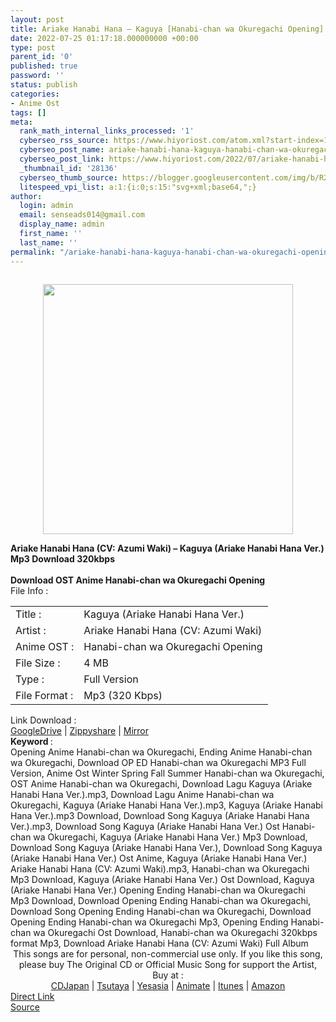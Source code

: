 ```yaml
---
layout: post
title: Ariake Hanabi Hana – Kaguya [Hanabi-chan wa Okuregachi Opening]
date: 2022-07-25 01:17:18.000000000 +00:00
type: post
parent_id: '0'
published: true
password: ''
status: publish
categories:
- Anime Ost
tags: []
meta:
  rank_math_internal_links_processed: '1'
  cyberseo_rss_source: https://www.hiyoriost.com/atom.xml?start-index=1
  cyberseo_post_name: ariake-hanabi-hana-kaguya-hanabi-chan-wa-okuregachi-opening
  cyberseo_post_link: https://www.hiyoriost.com/2022/07/ariake-hanabi-hana-kaguya-hanabi-chan.html
  _thumbnail_id: '28136'
  cyberseo_thumb_source: https://blogger.googleusercontent.com/img/b/R29vZ2xl/AVvXsEjWdZT5eVIqM0_aP-rYxrT4uaNwylOBjE-5vLe4IBwle--j377qBxQUQ1N8K9c4kOM7lEShyW-ttYrnQpthkJMc85OWJh4CXARsv3VDv5k1QQh-BD_7HDRqmGXpwe8rcGVe8QQBmMDVXBrmcFlPOP5fETZWk7oveXW6ns1MCtElsfAJciMJH4IlrUms/s400/cover%20%2850%29.jpg
  litespeed_vpi_list: a:1:{i:0;s:15:"svg+xml;base64,";}
author:
  login: admin
  email: senseads014@gmail.com
  display_name: admin
  first_name: ''
  last_name: ''
permalink: "/ariake-hanabi-hana-kaguya-hanabi-chan-wa-okuregachi-opening/"
---
```

<div class="separator" style="clear: both"><a href="https://blogger.googleusercontent.com/img/b/R29vZ2xl/AVvXsEjWdZT5eVIqM0_aP-rYxrT4uaNwylOBjE-5vLe4IBwle--j377qBxQUQ1N8K9c4kOM7lEShyW-ttYrnQpthkJMc85OWJh4CXARsv3VDv5k1QQh-BD_7HDRqmGXpwe8rcGVe8QQBmMDVXBrmcFlPOP5fETZWk7oveXW6ns1MCtElsfAJciMJH4IlrUms/s624/cover%20%2850%29.jpg" style="display: block;padding: 1em 0;text-align: center"><img alt border="0" data-original-height="623" data-original-width="624" src="{{ site.baseurl }}/assets/2022/07/cover%20%2850%29.jpg" width="400" /></a></div>
<div class="judulpost">
<b>Ariake Hanabi Hana (CV: Azumi Waki) – Kaguya (Ariake Hanabi Hana Ver.) Mp3 Download 320kbps<br />
<br />
Download OST Anime Hanabi-chan wa Okuregachi Opening</b>
</div>
<div class="linkdownload">File Info : </div>
<div class="info2" id="Info">
<table>
<tbody>
<tr>
<td class="tablex">Title :</td>
<td>Kaguya (Ariake Hanabi Hana Ver.)</td>
</tr>
<tr>
<td class="tablex">Artist :</td>
<td>Ariake Hanabi Hana (CV: Azumi Waki)</td>
</tr>
<tr>
<td class="tablex">Anime OST :</td>
<td>Hanabi-chan wa Okuregachi Opening</td>
</tr>
<tr>
<td class="tablex">File Size :</td>
<td>4 MB</td>
</tr>
<tr>
<td class="tablex">Type :</td>
<td>Full Version</td>
</tr>
<tr>
<td class="tablex">File Format :</td>
<td>Mp3 (320 Kbps)</td>
</tr>
</tbody>
</table>
</div>
<div class="linkdownload">Link Download : </div>
<div class="listdl"><a href="https://drive.google.com/file/d/1gCcX_LWZnD11mELlqM-W-XiflciNwRj2/view?usp=drivesdk" rel="nofollow noopener" target="_blank">GoogleDrive</a> | <a href="https://www42.zippyshare.com/v/wcn2GmTM/file.html" rel="nofollow noopener" target="_blank">Zippyshare</a> | <a href="https://mir.cr/HM62QFZ6" rel="nofollow noopener" target="_blank">Mirror</a></div>
<div class="keywordz"><b>Keyword </b> :
<div class="tagser">Opening Anime Hanabi-chan wa Okuregachi, Ending Anime Hanabi-chan wa Okuregachi, Download OP ED Hanabi-chan wa Okuregachi MP3 Full Version, Anime Ost Winter Spring Fall Summer Hanabi-chan wa Okuregachi, OST Anime Hanabi-chan wa Okuregachi, Download Lagu Kaguya (Ariake Hanabi Hana Ver.).mp3, Download Lagu Anime Hanabi-chan wa Okuregachi, Kaguya (Ariake Hanabi Hana Ver.).mp3, Kaguya (Ariake Hanabi Hana Ver.).mp3 Download, Download Song Kaguya (Ariake Hanabi Hana Ver.).mp3, Download Song Kaguya (Ariake Hanabi Hana Ver.) Ost Hanabi-chan wa Okuregachi, Kaguya (Ariake Hanabi Hana Ver.) Mp3 Download, Download Song Kaguya (Ariake Hanabi Hana Ver.), Download Song Kaguya (Ariake Hanabi Hana Ver.) Ost Anime, Kaguya (Ariake Hanabi Hana Ver.) Ariake Hanabi Hana (CV: Azumi Waki).mp3, Hanabi-chan wa Okuregachi Mp3 Download, Kaguya (Ariake Hanabi Hana Ver.) Ost Download, Kaguya (Ariake Hanabi Hana Ver.) Opening Ending Hanabi-chan wa Okuregachi Mp3 Download, Download Opening Ending Hanabi-chan wa Okuregachi, Download Song Opening Ending Hanabi-chan wa Okuregachi, Download Opening Ending Hanabi-chan wa Okuregachi Mp3, Opening Ending Hanabi-chan wa Okuregachi Ost Download, Hanabi-chan wa Okuregachi 320kbps format Mp3, Download Ariake Hanabi Hana (CV: Azumi Waki) Full Album</div>
</div>
<div class="buycd" align="center">This songs are for personal, non-commercial use only. If you like this song, please buy The Original CD or Official Music Song for support the Artist, Buy at : <br /><a href="https://www.cdjapan.co.jp/" target="_blank" rel="noopener">CDJapan</a> | <a href="https://shop.tsutaya.co.jp/" target="_blank" rel="noopener">Tsutaya</a> | <a href="https://www.yesasia.com/" target="_blank" rel="noopener">Yesasia</a> | <a href="https://www.animate-onlineshop.jp/" target="_blank" rel="noopener">Animate</a> | <a href="https://www.apple.com/jp/itunes" target="_blank" rel="noopener">Itunes</a> | <a href="https://amazon.co.jp/" target="_blank" rel="noopener">Amazon</a>
</div>
<div class="divbtn"> <a href="https://handymansurrender.com/fihup8buzv?key=94550f7ce39444073321dde3b8782f97" class="btn"><i class="fa fa-download"></i> Direct Link</a> <br /><a href="https://www.hiyoriost.com/2022/07/ariake-hanabi-hana-kaguya-hanabi-chan.html">Source</a> </div>

